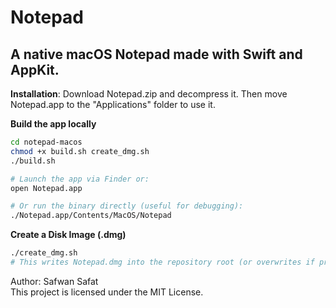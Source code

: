 # Notepad  
## A native macOS Notepad made with Swift and AppKit. 

**Installation**: Download Notepad.zip and decompress it. Then move Notepad.app to the "Applications" folder to use it.  

**Build the app locally**

```bash
cd notepad-macos
chmod +x build.sh create_dmg.sh
./build.sh

# Launch the app via Finder or:
open Notepad.app

# Or run the binary directly (useful for debugging):
./Notepad.app/Contents/MacOS/Notepad
```

**Create a Disk Image (.dmg)**

```bash
./create_dmg.sh
# This writes Notepad.dmg into the repository root (or overwrites if present).
```

Author: Safwan Safat  
This project is licensed under the MIT License. 
